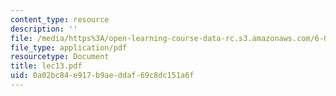 ```yaml
---
content_type: resource
description: ''
file: /media/https%3A/open-learning-course-data-rc.s3.amazonaws.com/6-046j-introduction-to-algorithms-sma-5503-fall-2005/0a02bc84e917b9aeddaf69c8dc151a6f_lec13.pdf
file_type: application/pdf
resourcetype: Document
title: lec13.pdf
uid: 0a02bc84-e917-b9ae-ddaf-69c8dc151a6f
---
```

